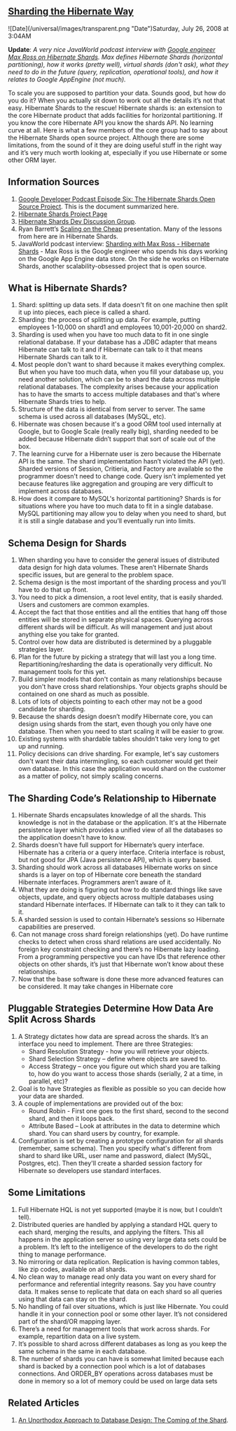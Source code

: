 ## [Sharding the Hibernate Way](/blog/2008/7/26/sharding-the-hibernate-way.html)

<div class="journal-entry-tag journal-entry-tag-post-title"><span class="posted-on">![Date](/universal/images/transparent.png "Date")Saturday, July 26, 2008 at 3:04AM</span></div>

<div class="body">

**Update**: _A very nice JavaWorld podcast interview with [Google engineer Max Ross on Hibernate Shards](http://www.javaworld.com/podcasts/jtech/2008/072408jtech.html). Max defines Hibernate Shards (horizontal partitioning), how it works (pretty well), virtual shards (don't ask), what they need to do in the future (query, replication, operational tools), and how it relates to Google AppEngine (not much)._  

To scale you are supposed to partition your data. Sounds good, but how do you do it? When you actually sit down to work out all the details it’s not that easy. Hibernate Shards to the rescue! Hibernate shards is: an extension to the core Hibernate product that adds facilities for horizontal partitioning. If you know the core Hibernate API you know the shards API. No learning curve at all. Here is what a few members of the core group had to say about the Hibernate Shards open source project. Although there are some limitations, from the sound of it they are doing useful stuff in the right way and it’s very much worth looking at, especially if you use Hibernate or some other ORM layer.

## Information Sources

1.  [Google Developer Podcast Episode Six: The Hibernate Shards Open Source Project](http://google-code-updates.blogspot.com/2007/08/google-developer-podcast-episode-six.html). This is the document summarized here.
2.  [Hibernate Shards Project Page](http://shards.hibernate.org)
3.  [Hibernate Shards Dev Discussion Group](http://groups.google.com/group/hibernate-shards-dev).
4.  Ryan Barrett’s [Scaling on the Cheap](http://snarfed.org/space/scaling_data_on_the_cheap.html) presentation. Many of the lessons from here are in Hibernate Shards.
5.  JavaWorld podcast interview: [Sharding with Max Ross - Hibernate Shards](http://www.javaworld.com/podcasts/jtech/2008/072408jtech.html) - Max Ross is the Google engineer who spends his days working on the Google App Engine data store. On the side he works on Hibernate Shards, another scalability-obsessed project that is open source.

## What is Hibernate Shards?

1.  Shard: splitting up data sets. If data doesn't fit on one machine then split it up into pieces, each piece is called a shard.
2.  Sharding: the process of splitting up data. For example, putting employees 1-10,000 on shard1 and employees 10,001-20,000 on shard2.
3.  Sharding is used when you have too much data to fit in one single relational database. If your database has a JDBC adapter that means Hibernate can talk to it and if Hibernate can talk to it that means Hibernate Shards can talk to it.
4.  Most people don't want to shard because it makes everything complex. But when you have too much data, when you fill your database up, you need another solution, which can be to shard the data across multiple relational databases. The complexity arises because your application has to have the smarts to access multiple databases and that's where Hibernate Shards tries to help.
5.  Structure of the data is identical from server to server. The same schema is used across all databases (MySQL, etc).
6.  Hibernate was chosen because it's a good ORM tool used internally at Google, but to Google Scale (really really big), sharding needed to be added because Hibernate didn’t support that sort of scale out of the box.
7.  The learning curve for a Hibernate user is zero because the Hibernate API is the same. The shard implementation hasn’t violated the API (yet). Sharded versions of Session, Critieria, and Factory are available so the programmer doesn't need to change code. Query isn't implemented yet because features like aggregation and grouping are very difficult to implement across databases.
8.  How does it compare to MySQL's horizontal partitioning? Shards is for situations where you have too much data to fit in a single database. MySQL partitioning may allow you to delay when you need to shard, but it is still a single database and you’ll eventually run into limits.

## Schema Design for Shards

1.  When sharding you have to consider the general issues of distributed data design for high data volumes. These aren’t Hibernate Shards specific issues, but are general to the problem space.
2.  Schema design is the most important of the sharding process and you’ll have to do that up front.
3.  You need to pick a dimension, a root level entity, that is easily sharded. Users and customers are common examples.
4.  Accept the fact that those entities and all the entities that hang off those entities will be stored in separate physical spaces. Querying across different shards will be difficult. As will management and just about anything else you take for granted.
5.  Control over how data are distributed is determined by a pluggable strategies layer.
6.  Plan for the future by picking a strategy that will last you a long time. Repartitioning/resharding the data is operationally very difficult. No management tools for this yet.
7.  Build simpler models that don't contain as many relationships because you don't have cross shard relationships. Your objects graphs should be contained on one shard as much as possible.
8.  Lots of lots of objects pointing to each other may not be a good candidate for sharding.
9.  Because the shards design doesn’t modify Hibernate core, you can design using shards from the start, even though you only have one database. Then when you need to start scaling it will be easier to grow.
10.  Existing systems with shardable tables shouldn’t take very long to get up and running.
11.  Policy decisions can drive sharding. For example, let's say customers don't want their data intermingling, so each customer would get their own database. In this case the application would shard on the customer as a matter of policy, not simply scaling concerns.

## The Sharding Code’s Relationship to Hibernate

1.  Hibernate Shards encapsulates knowledge of all the shards. This knowledge is not in the database or the application. It's at the Hibernate persistence layer which provides a unified view of all the databases so the application doesn't have to know.
2.  Shards doesn't have full support for Hibernate’s query interface. Hibernate has a criteria or a query interface. Criteria interface is robust, but not good for JPA (Java persistence API), which is query based.
3.  Sharding should work across all databases Hibernate works on since shards is a layer on top of Hibernate core beneath the standard Hibernate interfaces. Programmers aren’t aware of it.
4.  What they are doing is figuring out how to do standard things like save objects, update, and query objects across multiple databases using standard Hibernate interfaces. If Hibernate can talk to it they can talk to it.
5.  A sharded session is used to contain Hibernate’s sessions so Hibernate capabilities are preserved.
6.  Can not manage cross shard foreign relationships (yet). Do have runtime checks to detect when cross shard relations are used accidentally. No foreign key constraint checking and there’s no Hibernate lazy loading. From a programming perspective you can have IDs that reference other objects on other shards, it’s just that Hibernate won’t know about these relationships.
7.  Now that the base software is done these more advanced features can be considered. It may take changes in Hibernate core

## Pluggable Strategies Determine How Data Are Split Across Shards

1.  A Strategy dictates how data are spread across the shards. It’s an interface you need to implement. There are three Strategies:  
    * Shard Resolution Strategy - how you will retrieve your objects.  
    * Shard Selection Strategy – define where objects are saved to.  
    * Access Strategy – once you figure out which shard you are talking to, how do you want to access those shards (serially, 2 at a time, in parallel, etc)?
2.  Goal is to have Strategies as flexible as possible so you can decide how your data are sharded.
3.  A couple of implementations are provided out of the box:  
    * Round Robin - First one goes to the first shard, second to the second shard, and then it loops back.  
    * Attribute Based – Look at attributes in the data to determine which shard. You can shard users by country, for example.
4.  Configuration is set by creating a prototype configuration for all shards (remember, same schema). Then you specify what's different from shard to shard like URL, user name and password, dialect (MySQL, Postgres, etc). Then they'll create a sharded session factory for Hibernate so developers use standard interfaces.

## Some Limitations

1.  Full Hibernate HQL is not yet supported (maybe it is now, but I couldn’t tell).
2.  Distributed queries are handled by applying a standard HQL query to each shard, merging the results, and applying the filters. This all happens in the application server so using very large data sets could be a problem. It’s left to the intelligence of the developers to do the right thing to manage performance.
3.  No mirroring or data replication. Replication is having common tables, like zip codes, available on all shards.
4.  No clean way to manage read only data you want on every shard for performance and referential integrity reasons. Say you have country data. It makes sense to replicate that data on each shard so all queries using that data can stay on the shard.
5.  No handling of fail over situations, which is just like Hibernate. You could handle it in your connection pool or some other layer. It’s not considered part of the shard/OR mapping layer.
6.  There’s a need for management tools that work across shards. For example, repartition data on a live system.
7.  It’s possible to shard across different databases as long as you keep the same schema in the same in each database.
8.  The number of shards you can have is somewhat limited because each shard is backed by a connection pool which is a lot of databases connections. And ORDER_BY operations across databases must be done in memory so a lot of memory could be used on large data sets

## Related Articles

1.  [An Unorthodox Approach to Database Design: The Coming of the Shard](http://highscalability.com/unorthodox-approach-database-design-coming-shard).  

</div>